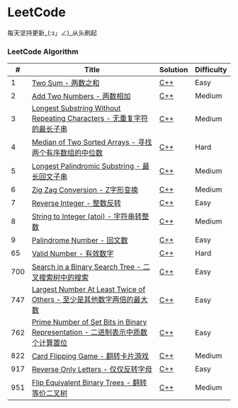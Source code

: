 LeetCode
========
每天坚持更新_(:з」∠)_从头刷起

### LeetCode Algorithm

| # | Title | Solution | Difficulty |
|---| ----- | -------- | ---------- |
|1|[Two Sum - 两数之和](https://leetcode.com/problems/two-sum/) | [C++](https://github.com/CHIANGEL/leetcode/tree/master/leetcode_algorithms/cpp/0001_TwoSum/)|Easy|
|2|[Add Two Numbers - 两数相加](https://leetcode.com/problems/add-two-numbers/) | [C++](https://github.com/CHIANGEL/leetcode/tree/master/leetcode_algorithms/cpp/0002_AddTwoNumbers/)|Medium||
|3|[Longest Substring Without Repeating Characters - 无重复字符的最长子串](https://leetcode.com/problems/longest-substring-without-repeating-characters/)|[C++](https://github.com/CHIANGEL/leetcode/tree/master/leetcode_algorithms/cpp/0003_LongestSubstringWithoutRepeatingCharacters/)|Medium|
|4|[Median of Two Sorted Arrays - 寻找两个有序数组的中位数](https://leetcode.com/problems/median-of-two-sorted-arrays/)|[C++](https://github.com/CHIANGEL/leetcode/tree/master/leetcode_algorithms/cpp/0004_MedianofTwoSortedArrays/)|Hard|
|5|[Longest Palindromic Substring - 最长回文子串](https://leetcode.com/problems/longest-palindromic-substring/)|[C++](https://github.com/CHIANGEL/leetcode/tree/master/leetcode_algorithms/cpp/0005_LongestPalindromicSubstring/)|Medium|
|6|[Zig Zag Conversion - Z字形变换](https://leetcode.com/problems/zigzag-conversion/)|[C++](https://github.com/CHIANGEL/leetcode/tree/master/leetcode_algorithms/cpp/0006_ZigZagConversion/)|Medium|
|7|[Reverse Integer - 整数反转](https://leetcode.com/problems/reverse-integer/)|[C++](https://github.com/CHIANGEL/leetcode/tree/master/leetcode_algorithms/cpp/0007_ReverseInteger/)|Easy|
|8|[String to Integer (atoi) - 字符串转整数](https://leetcode.com/problems/string-to-integer-atoi/)|[C++](https://github.com/CHIANGEL/leetcode/tree/master/leetcode_algorithms/cpp/0008_StringtoInteger%20(atoi)/)|Medium|
|9|[Palindrome Number - 回文数](https://leetcode.com/problems/palindrome-number/)|[C++](https://github.com/CHIANGEL/leetcode/tree/master/leetcode_algorithms/cpp/0009_PalindromeNumber)|Easy|
|65|[Valid Number - 有效数字](https://leetcode.com/problems/valid-number/)|[C++](https://github.com/CHIANGEL/leetcode/tree/master/leetcode_algorithms/cpp/0065_ValidNumber/)|Hard|
|700|[Search in a Binary Search Tree - 二叉搜索树中的搜索](https://leetcode.com/problems/search-in-a-binary-search-tree/)|[C++](https://github.com/CHIANGEL/leetcode/tree/master/leetcode_algorithms/cpp/0700_SearchinaBinarySearchTree/)|Easy|
|747|[Largest Number At Least Twice of Others - 至少是其他数字两倍的最大数](https://leetcode.com/problems/largest-number-at-least-twice-of-others/)|[C++](https://github.com/CHIANGEL/leetcode/tree/master/leetcode_algorithms/cpp/0747_LargestNumberAtLeastTwiceofOthers/)|Easy|
|762|[Prime Number of Set Bits in Binary Representation - 二进制表示中质数个计算置位](https://leetcode.com/problems/prime-number-of-set-bits-in-binary-representation/)|[C++](https://github.com/CHIANGEL/leetcode/tree/master/leetcode_algorithms/cpp/0762_PrimeNumberofSetBitsinBinaryRepresentation/)|Easy|
|822|[Card Flipping Game - 翻转卡片游戏](https://leetcode.com/problems/card-flipping-game/)|[C++](https://github.com/CHIANGEL/leetcode/tree/master/leetcode_algorithms/cpp/0822_CardFlippingGame/)|Medium|
|917|[Reverse Only Letters - 仅仅反转字母](https://leetcode.com/problems/reverse-only-letters/)|[C++](https://github.com/CHIANGEL/leetcode/tree/master/leetcode_algorithms/cpp/0917_ReverseOnlyLetters/)|Easy|
|951|[Flip Equivalent Binary Trees - 翻转等价二叉树](https://leetcode.com/problems/flip-equivalent-binary-trees/)|[C++](https://github.com/CHIANGEL/leetcode/tree/master/leetcode_algorithms/cpp/0951_FlipEquivalentBinaryTrees/)|Medium|
